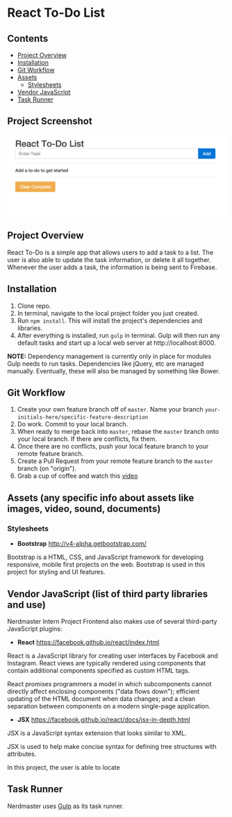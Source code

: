 # React To-Do List

## Contents
* [Project Overview](#project-overview)
* [Installation](#installation)
* [Git Workflow](#git-workflow)
* [Assets](#assets)
    * [Stylesheets](#stylesheets)
* [Vendor JavaScript](#vendor-javascript)
* [Task Runner](#task-runner)

## Project Screenshot
![ScreenShot](/img/react-todo.png)

## Project Overview
React To-Do is a simple app that allows users to add a task to a list.  The user is also able to update the task information, or delete it all together.  Whenever the user adds a task, the information is being sent to Firebase.

## Installation
1. Clone repo.
2. In terminal, navigate to the local project folder you just created.
3. Run `npm install`. This will install the project's dependencies and libraries.
4. After everything is installed, run `gulp` in terminal. Gulp will then run any default tasks and start up a local web server at http://localhost:8000.

**NOTE:** Dependency management is currently only in place for modules Gulp needs to run tasks. Dependencies like jQuery, etc are managed manually. Eventually, these will also be managed by something like Bower.

## Git Workflow
1. Create your own feature branch off of `master`. Name your branch `your-initials-here/specific-feature-description`
2. Do work. Commit to your local branch.
3. When ready to merge back into `master`, rebase the `master` branch onto your local branch. If there are conflicts, fix them.
4. Once there are no conflicts, push your local feature branch to your remote feature branch.
5. Create a Pull Request from your remote feature branch to the `master` branch (on "origin").
6. Grab a cup of coffee and watch this [video](https://www.youtube.com/watch?v=uAuL_noJLoo)

## Assets (any specific info about assets like images, video, sound, documents)

### Stylesheets
* **Bootstrap**
http://v4-alpha.getbootstrap.com/

Bootstrap is a HTML, CSS, and JavaScript framework for developing responsive, mobile first projects on the web.  Bootstrap is used in this project for styling and UI features.

## Vendor JavaScript (list of third party libraries and use)
Nerdmaster Intern Project Frontend also makes use of several third-party JavaScript plugins:
* **React**
https://facebook.github.io/react/index.html

React is a JavaScript library for creating user interfaces by Facebook and Instagram. React views are typically rendered using components that contain additional components specified as custom HTML tags.

React promises programmers a model in which subcomponents cannot directly affect enclosing components ("data flows down"); efficient updating of the HTML document when data changes; and a clean separation between components on a modern single-page application.

* **JSX**
https://facebook.github.io/react/docs/jsx-in-depth.html

JSX is a JavaScript syntax extension that looks similar to XML.

JSX is used to help make concise syntax for defining tree structures with attributes.

In this project, the user is able to locate

## Task Runner
Nerdmaster uses [Gulp](http://gulpjs.com/) as its task runner.
